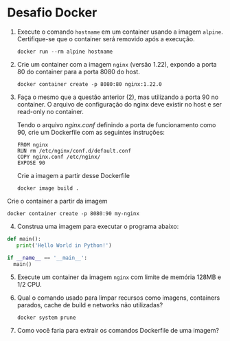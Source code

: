 # Desafio Docker

1. Execute o comando `hostname` em um container usando a imagem `alpine`. Certifique-se que o container será removido após a execução.

   ```
   docker run --rm alpine hostname
   ```

2. Crie um container com a imagem `nginx` (versão 1.22), expondo a porta 80 do container para a porta 8080 do host.

   ```
   docker container create -p 8080:80 nginx:1.22.0
   ```

3. Faça o mesmo que a questão anterior (2), mas utilizando a porta 90 no container. O arquivo de configuração do nginx deve existir no host e ser read-only no container.
   
   Tendo o arquivo *nginx.conf* definindo a porta de funcionamento como 90, crie um Dockerfile com as seguintes instruções:
  
   ```
   FROM nginx
   RUN rm /etc/nginx/conf.d/default.conf
   COPY nginx.conf /etc/nginx/
   EXPOSE 90
   ```
   
   Crie a imagem a partir desse Dockerfile
  
   ```
   docker image build .
   ```
  
  Crie o container a partir da imagem
  
  ```
  docker container create -p 8080:90 my-nginx
  ```

4. Construa uma imagem para executar o programa abaixo:

```python
def main():
   print('Hello World in Python!')

if __name__ == '__main__':
  main()
```

5. Execute um container da imagem `nginx` com limite de memória 128MB e 1/2 CPU.

6. Qual o comando usado para limpar recursos como imagens, containers parados, cache de build e networks não utilizadas?

   ```
   docker system prune
   ```

7. Como você faria para extrair os comandos Dockerfile de uma imagem?
